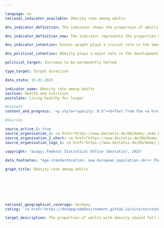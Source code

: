 ```yaml
---

language: en        
national_indicator_available: Obesity rate among adults        

dns_indicator_definition: The indicator shows the proportion of adults (aged 18&nbsp;years and older) suffering from obesity in the total adult population.        

dns_indicator_definition_new: The indicator represents the proportion of adults (aged 18&nbsp;and over) with obesity among all people in the same age group (in per cent). According to the classification of the World Health Organisation (<abbr title="World Health Organization" tabindex="0">WHO</abbr>), people are considered obese if their body mass index (<abbr title="Body Mass Index" tabindex="0">BMI</abbr>), which is calculated from the ratio of body weight to the square of height, is greater than or equal to 30.        

dns_indicator_intention: Excess weight plays a crucial role in the emergence of diseases of civilisation, such as cardiovascular diseases, diabetes and joint injuries. Besides its consequences to health, excess weight is a burden on the national economy and has a negative impact on social life. Consequently, the proportion of the population with obesity in Germany should not increase any further.        

dns_political_intention: Obesity plays a major role in the development of diseases of civilisation such as cardiovascular disease, diabetes and joint damage. In addition to the health consequences, obesity also has a negative economic and social impact.        

political_target: Increase to be permanently halted        

type_target: Target direction        

data_state: 15.01.2025        

indicator_name: Obesity rate among adults        
section: Health and nutrition        
postulate: Living healthy for longer        

#content         
content_and_progress: '<p style="opacity: 0.5"><b>Text from the <a href="https://dns-indikatoren.de/assets/Publikationen/Indikatorenberichte/2022.pdf">Indicator Report 2022&nbsp;</a></b><br><br>The Body Mass Index (<abbr title="Body Mass Index" tabindex="0">BMI</abbr>) serves as a reference value for assessing overweight and, in particular, obesity. It is calculated as the ratio of body weight to the square of body height (expressed in <abbr title="Kilogram per square meter" tabindex="0">kg/m²</abbr>). Individual differences in body build, age- and sex-specific characteristics, as well as the composition of body mass, are not taken into account. According to the classification of the World Health Organization (<abbr title="World Health Organization" tabindex="0">WHO</abbr>), individuals with a <abbr title="Body Mass Index" tabindex="0">BMI</abbr> of 25&nbsp;or above are considered overweight, and those with a <abbr title="Body Mass Index" tabindex="0">BMI</abbr> of 30&nbsp;or above are classified as obese.<br><br>The data basis for this indicator consists of self-reported body weight and height, which are voluntarily collected every four years within the framework of the Mikrozensus, covering 1% of the total population. In self-reports&nbsp;–&nbsp;as collected in the Mikrozensus&nbsp;–&nbsp;body weight is often underestimated compared to measured values, while height tends to be overestimated. Therefore, it can be assumed that the <abbr title="Body Mass Index" tabindex="0">BMI</abbr> calculated from these data is generally lower than the value that would be determined based on measured data.<br><br>To ensure comparability of data across different years and regions, and to avoid distortions due to differences in age structure, the results were age-standardised based on the new European Standard Population.<br><br>In 2021, 15.4% of the population aged 18&nbsp;and over were classified as obese. The proportion of obese men was 17.3%, exceeding that of women, of whom 13.3% were affected. In 1999, the proportion was still 10.7%. Even then, women (10.2%) were slightly less affected by obesity than men (11.1%). Thus, the obesity rate among adults has increased and is developing contrary to the politically established targets of the Deutsche Nachhaltigkeitsstrategie.<br><br>A further 33.6% of the population aged 18&nbsp;and over had a <abbr title="Body Mass Index" tabindex="0">BMI</abbr> between 25&nbsp;and under 30&nbsp;in 2021. Overall, this meant that 49% of adults were classified as overweight (<abbr title="Body Mass Index" tabindex="0">BMI</abbr> ≥ 25). The proportion of overweight women was significantly lower at 38.7%, compared to 58.5% of men affected.<br><br>The proportion of obese individuals increases with age and only decreases again at older ages. In 2021, 5.3% of women aged 20&nbsp;to under 25&nbsp;were obese. In the age group 30&nbsp;to under 35, the proportion was already 12.3%. The highest value for women was recorded in the age group 70&nbsp;to under 75, at 20.1%. Among men, the obesity rate was higher than that of women of the same age group in all age groups under 75. The highest rates were recorded in the 45&nbsp;to under 50&nbsp;and 60&nbsp;to under 65&nbsp;age groups, both at 23.5%. In the age group 75&nbsp;and above, women (16.3%) and men (16.1%) were obese at nearly equal rates.</p>'                

#Sources        

source_active_1: true
source_organisation_1: <a href="https://www.destatis.de/EN/Home/_node.html" target="_blank">Federal Statistical Office</a>
source_organisation_1_short: <a href="https://www.destatis.de/EN/Home/_node.html" target="_blank">Federal Statistical Office</a>
source_organisation_logo_1: <a href="https://www.destatis.de/EN/Home/_node.html" target="_blank"><img src="https://dnsTestEnvironment.github.io/dns-indicators/public/OrgImgEn/destatis.png" alt="Federal Statistical Office" title=" Click here to visit the homepage of the organizationFederal Statistical Office" style="height:60px; width:148px; border:transparent"/></a>
        
copyright: '&copy; Federal Statistical Office (Destatis), 2025'        

data_footnotes: "Age-standardisation: new European population.<br>• The data is based on a special evaluation and is not publicly available.<br>• The next data update (reporting year 2025) is planned for 2026."        

graph_title: Obesity rate among adults        

        

        

                

national_geographical_coverage: Germany        
rating: '<a href="https://dnsUpgradeEnvironment.github.io/site/en/status"><img src="https://sdg-indikatoren.de/public/Wettersymbole/Blitz.png" title="In 2021 neither the average value nor the last change pointed in the right direction." alt="Weathersymbol: Thuder strom"/></a>'        

target_description: The proportion of adults with obesity should fall or remain constant.<br><br><br>Based on the target formulation, the politically defined target of indicator 3.1.f was not achieved in the last year 2021, nor on average over the last six years, so the indicator for 2021&nbsp;is rated as "thunderstorm".        
---
```


